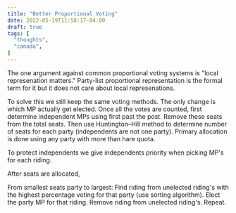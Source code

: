 ```yaml
---
title: "Better Proportional Voting"
date: 2022-05-19T11:58:17-04:00
draft: true
tags: [
  "thoughts",
  "canada",
]
---
```


The one argument against common proportional voting systems is "local represenation matters."
Party-list proportional representation is the formal term for it but it does not care about local represenations.

To solve this we still keep the same voting methods. The only change is which MP actually get elected. Once all the votes are counted, first determine independent MPs using first past the post. Remove these seats from the total seats. Then use Huntington–Hill method to determine number of seats for each party (independents are not one party). Primary allocation is done using any party with more than hare quota.

To protect independents we give independents priority when picking MP's for each riding.

After seats are allocated,

From smallest seats party to largest:
Find riding from unelected riding's with the highest percentage voting for that party (use sorting algorithm). Elect the party MP for that riding. Remove riding from unelected riding's. Repeat.
